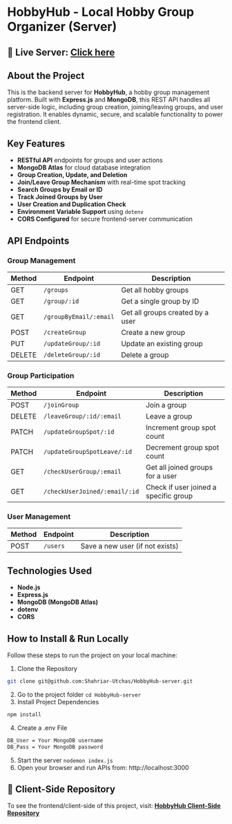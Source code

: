 # HobbyHub - Local Hobby Group Organizer (Server)

## 🔗 Live Server: [Click here](https://hobby-hub-server-side.vercel.app/)

##  About the Project

This is the backend server for **HobbyHub**, a hobby group management platform. Built with **Express.js** and **MongoDB**, this REST API handles all server-side logic, including group creation, joining/leaving groups, and user registration. It enables dynamic, secure, and scalable functionality to power the frontend client.

## Key Features

- **RESTful API** endpoints for groups and user actions
- **MongoDB Atlas** for cloud database integration
- **Group Creation, Update, and Deletion**
- **Join/Leave Group Mechanism** with real-time spot tracking
- **Search Groups by Email or ID**
- **Track Joined Groups by User**
- **User Creation and Duplication Check**
- **Environment Variable Support** using `dotenv`
- **CORS Configured** for secure frontend-server communication

## API Endpoints

### Group Management
| Method | Endpoint                    | Description                           |
|--------|-----------------------------|---------------------------------------|
| GET    | `/groups`                   | Get all hobby groups                  |
| GET    | `/group/:id`                | Get a single group by ID              |
| GET    | `/groupByEmail/:email`      | Get all groups created by a user      |
| POST   | `/createGroup`              | Create a new group                    |
| PUT    | `/updateGroup/:id`          | Update an existing group              |
| DELETE | `/deleteGroup/:id`          | Delete a group                        |

### Group Participation
| Method | Endpoint                          | Description                              |
|--------|-----------------------------------|------------------------------------------|
| POST   | `/joinGroup`                      | Join a group                              |
| DELETE | `/leaveGroup/:id/:email`          | Leave a group                             |
| PATCH  | `/updateGroupSpot/:id`            | Increment group spot count               |
| PATCH  | `/updateGroupSpotLeave/:id`       | Decrement group spot count               |
| GET    | `/checkUserGroup/:email`          | Get all joined groups for a user         |
| GET    | `/checkUserJoined/:email/:id`     | Check if user joined a specific group    |

### User Management
| Method | Endpoint     | Description                     |
|--------|--------------|---------------------------------|
| POST   | `/users`     | Save a new user (if not exists) |

## Technologies Used

- **Node.js**
- **Express.js**
- **MongoDB (MongoDB Atlas)**
- **dotenv**
- **CORS**

## How to Install & Run Locally

Follow these steps to run the project on your local machine:

1. Clone the Repository

```sh
git clone git@github.com:Shahriar-Utchas/HobbyHub-server.git
```
2. Go to the project folder ```cd HobbyHub-server```
3. Install Project Dependencies
```sh
npm install
```
4. Create a .env File
```sh
DB_User = Your MongoDB username
DB_Pass = Your MongoDB password
```
5. Start the server ```nodemon index.js```
6. Open your browser and run APIs from: http://localhost:3000

## 🔗 Client-Side Repository

To see the frontend/client-side of this project, visit:  [**HobbyHub Client-Side Repository**](https://github.com/Shahriar-Utchas/HobbyHub-client)
